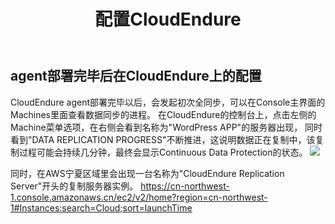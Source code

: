 ﻿---
title: "配置CloudEndure"
chapter: false
weight: 42
---

## agent部署完毕后在CloudEndure上的配置

CloudEndure agent部署完毕以后，会发起初次全同步，可以在Console主界面的Machines里面查看数据同步的进程。
在CloudEndure的控制台上，点击左侧的Machine菜单选项，在右侧会看到名称为"WordPress APP"的服务器出现，
同时看到"DATA REPLICATION PROGRESS"不断推进，这说明数据正在复制中，该复制过程可能会持续几分钟，最终会显示Continuous Data Protection的状态。
![](/images/SyncWithCloudEndure/CEReplicationProgress.png)

同时，在AWS宁夏区域里会出现一台名称为"CloudEndure Replication Server"开头的复制服务器实例。
https://cn-northwest-1.console.amazonaws.cn/ec2/v2/home?region=cn-northwest-1#Instances:search=Cloud;sort=launchTime